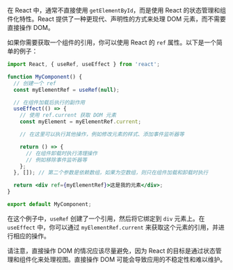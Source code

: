 在 React 中，通常不直接使用 `getElementById`，而是使用 React 的状态管理和组件化特性。React 提供了一种更现代、声明性的方式来处理 DOM 元素，而不需要直接操作 DOM。

如果你需要获取一个组件的引用，你可以使用 React 的 `ref` 属性。以下是一个简单的例子：

```jsx
import React, { useRef, useEffect } from 'react';

function MyComponent() {
  // 创建一个 ref
  const myElementRef = useRef(null);

  // 在组件加载后执行的副作用
  useEffect(() => {
    // 使用 ref.current 获取 DOM 元素
    const myElement = myElementRef.current;

    // 在这里可以执行其他操作，例如修改元素的样式、添加事件监听器等

    return () => {
      // 在组件卸载时执行清理操作
      // 例如移除事件监听器等
    };
  }, []); // 第二个参数是依赖数组，如果为空数组，则只在组件加载和卸载时执行

  return <div ref={myElementRef}>这是我的元素</div>;
}

export default MyComponent;
```

在这个例子中，`useRef` 创建了一个引用，然后将它绑定到 `div` 元素上。在 `useEffect` 中，你可以通过 `myElementRef.current` 来获取这个元素的引用，并进行相应的操作。

请注意，直接操作 DOM 的情况应该尽量避免，因为 React 的目标是通过状态管理和组件化来处理视图。直接操作 DOM 可能会导致应用的不稳定性和难以维护。